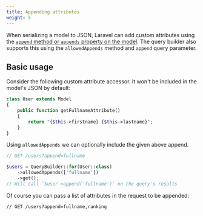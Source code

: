 ```yaml
---
title: Appending attributes
weight: 5
---
```


When serializing a model to JSON, Laravel can add custom attributes using the [`append` method or `appends` property on the model](https://laravel.com/docs/master/eloquent-serialization#appending-values-to-json). The query builder also supports this using the `allowedAppends` method and `append` query parameter.

## Basic usage

Consider the following custom attribute accessor. It won't be included in the model's JSON by default:

```php
class User extends Model
{
    public function getFullnameAttribute()
    {
        return "{$this->firstname} {$this->lastname}";
    }
}
```

Using `allowedAppends` we can optionally include the given above append.

```php
// GET /users?append=fullname

$users = QueryBuilder::for(User::class)
    ->allowedAppends(['fullname'])
    ->get();
// Will call `$user->append('fullname')` on the query's results
```

Of course you can pass a list of attributes in the request to be appended:

```
// GET /users?append=fullname,ranking
```
